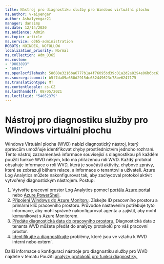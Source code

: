 ```yaml
---
title: Nástroj pro diagnostiku služby pro Windows virtuální plochu
ms.author: v-aiyengar
author: AshaIyengar21
manager: dansimp
ms.date: 12/14/2020
ms.audience: Admin
ms.topic: article
ms.service: o365-administration
ROBOTS: NOINDEX, NOFOLLOW
localization_priority: Normal
ms.collection: Adm_O365
ms.custom:
- "9003893"
- "6947"
ms.openlocfilehash: 58688e3216ba6777b1a4f76095bd39c81a2d2a8294e06b6bc61c7134f6d589f9
ms.sourcegitcommit: b5f7da89a650d2915dc652449623c78be6247175
ms.translationtype: MT
ms.contentlocale: cs-CZ
ms.lasthandoff: 08/05/2021
ms.locfileid: "54052379"
---
```

# <a name="service-diagnostics-tool-for-windows-virtual-desktop"></a>Nástroj pro diagnostiku služby pro Windows virtuální plochu

Windows Virtuální plocha (WVD) nabízí diagnostický nástroj, který správcům umožňuje identifikovat chyby prostřednictvím jednoho rozhraní. Tento nástroj zaznamenává informace související s diagnostikou při každém použití funkce WVD někým, kdo má přiřazenou roli WVD. Každý protokol obsahuje informace o roli WVD, která je součástí aktivity, chybové zprávy, které se zobrazují během relace, a informace o tenantovi a uživateli. Azure Log Analytics můžete nakonfigurovat tak, aby zachycoval protokol aktivit vytvořený diagnostickým nástrojem. Postup:

1. Vytvořte pracovní prostor Log Analytics pomocí [portálu Azure portal](https://go.microsoft.com/fwlink/?linkid=2129500) nebo [Azure PowerShell](https://go.microsoft.com/fwlink/?linkid=2129501).
1. [Připojení Windows do Azure Monitoru](https://go.microsoft.com/fwlink/?linkid=2129913). Získejte ID pracovního prostoru a primární klíč pracovního prostoru. Průvodce nastavením potřebuje tyto informace, aby mohl správně nakonfigurovat agenta a zajistit, aby mohl komunikovat s Azure Monitorem.
1. [Předáte diagnostická data do pracovního prostoru.](https://go.microsoft.com/fwlink/?linkid=2128284) Diagnostická data z tenanta WVD můžete předát do analýzy protokolů pro váš pracovní prostor.
1. [Identifikujte a diagnostikujte](https://go.microsoft.com/fwlink/?linkid=2128338) problémy, které jsou ve vztahu k WVD interní nebo externí.

Další informace o konfiguraci nástroje pro diagnostiku služby pro WVD najdete v tématu Použití [analýzy protokolů pro funkci diagnostiky.](https://go.microsoft.com/fwlink/?linkid=2128084)
